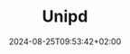 ---
date: '2024-08-25T09:53:42+02:00' # date in which the content is created - defaults to "today"
title: 'Unipd'
draft: false # set to "true" if you want to hide the content 

university: "Università degli Studi di Padova"
year: "2022-2023"
degree: "Ersamus, Marine Biology (M. Sc.)"

---